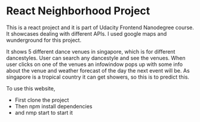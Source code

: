 # React Neighborhood Project

This is a react project and it is part of Udacity Frontend Nanodegree course. It showcases dealing with different APIs. I used google maps and wunderground for this project. 

It shows 5 different dance venues in singapore, which is for different dancestyles. User can search any dancestyle and see the venues. When user clicks on one of the venues an infowindow pops up with some info about the venue and weather forecast of the day the next event will be. As singapore is a tropical country it can get showers, so this is to predict this.

To use this website,

- First clone the project  
- Then npm install dependencies  
- and nmp start to start it  
